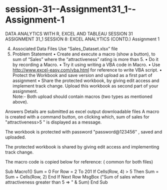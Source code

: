 # session-31--Assignment31_1--Assignment-1
DATA ANALYTICS WITH R, EXCEL AND TABLEAU SESSION 31 ASSIGNMENT 31_1
                                                                                                                                                  SESSION 8: EXCEL ANALYTICS (CONTD.) 
                                                                                                                                                                   Assignment 1

4. Associated Data Files Use “Sales_Dataset.xlsx” file 
5. Problem Statement 
• Create and execute a macro (show a button), to sum of “Sales” where the “attractiveness” rating is more than 5. 
• Do it by recording a Macro. 
• Try it using writing a VBA code in Macro.
• Use http://www.excel-easy.com/vba.html for reference to write VBA script.
 • Protect the Workbook and save version and upload as a first part of assignment 
• Share the protected workbook, by giving edit access and implement track change. Upload this workbook as second part of your assignment.  
Note:- Both upload should contain macros (two types as mentioned above).


Answers
Details are submitted as excel output downloadable files
A macro is created with a command button, on clicking which, sum of sales for "attractiveness>5 " is displayed as a message.

The workbook is protected with password "password@123456" , saved and uploaded.




The protected workbook is shared by giving edit access and implementing  track change.

The macro code is copied below for reference: ( common for both files)

Sub Macro1()
Sum = 0
For Row = 2 To 201
If Cells(Row, 4) > 5 Then
Sum = Sum + Cells(Row, 2)
End If
Next Row
MsgBox ("Sum of sales where attractiveness greater than 5 => " & Sum)
End Sub



